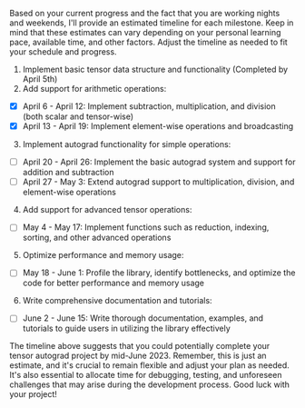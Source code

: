 Based on your current progress and the fact that you are working nights and weekends, I'll provide an estimated timeline for each milestone. Keep in mind that these estimates can vary depending on your personal learning pace, available time, and other factors. Adjust the timeline as needed to fit your schedule and progress.

1. Implement basic tensor data structure and functionality (Completed by April 5th)
2. Add support for arithmetic operations:
- [x] April 6 - April 12: Implement subtraction, multiplication, and division (both scalar and tensor-wise)
- [x] April 13 - April 19: Implement element-wise operations and broadcasting
3. Implement autograd functionality for simple operations:
- [ ] April 20 - April 26: Implement the basic autograd system and support for addition and subtraction
- [ ] April 27 - May 3: Extend autograd support to multiplication, division, and element-wise operations
4. Add support for advanced tensor operations:
- [ ] May 4 - May 17: Implement functions such as reduction, indexing, sorting, and other advanced operations
5. Optimize performance and memory usage:
- [ ] May 18 - June 1: Profile the library, identify bottlenecks, and optimize the code for better performance and memory usage
6. Write comprehensive documentation and tutorials:
- [ ] June 2 - June 15: Write thorough documentation, examples, and tutorials to guide users in utilizing the library effectively

The timeline above suggests that you could potentially complete your tensor autograd project by mid-June 2023. Remember, this is just an estimate, and it's crucial to remain flexible and adjust your plan as needed. It's also essential to allocate time for debugging, testing, and unforeseen challenges that may arise during the development process. Good luck with your project!

